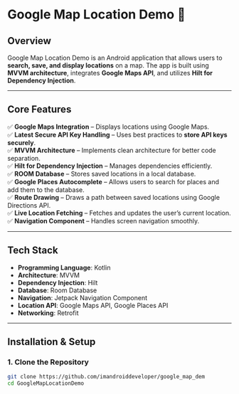 # Google Map Location Demo 🚀  

## **Overview**  
Google Map Location Demo is an Android application that allows users to **search, save, and display locations** on a map. The app is built using **MVVM architecture**, integrates **Google Maps API**, and utilizes **Hilt for Dependency Injection**.  

---

## **Core Features**  
✅ **Google Maps Integration** – Displays locations using Google Maps.  
✅ **Latest Secure API Key Handling** – Uses best practices to **store API keys securely**.  
✅ **MVVM Architecture** – Implements clean architecture for better code separation.  
✅ **Hilt for Dependency Injection** – Manages dependencies efficiently.  
✅ **ROOM Database** – Stores saved locations in a local database.  
✅ **Google Places Autocomplete** – Allows users to search for places and add them to the database.  
✅ **Route Drawing** – Draws a path between saved locations using Google Directions API.  
✅ **Live Location Fetching** – Fetches and updates the user’s current location.  
✅ **Navigation Component** – Handles screen navigation smoothly.  

---

## **Tech Stack**  
- **Programming Language**: Kotlin  
- **Architecture**: MVVM  
- **Dependency Injection**: Hilt  
- **Database**: Room Database  
- **Navigation**: Jetpack Navigation Component  
- **Location API**: Google Maps API, Google Places API  
- **Networking**: Retrofit  

---

## **Installation & Setup**  

### **1. Clone the Repository**  
```sh
git clone https://github.com/imandroiddeveloper/google_map_dem
cd GoogleMapLocationDemo
